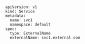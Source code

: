 <pre><code>
apiVersion: v1
kind: Service
metadata:
  name: svc1
  namespace: default
spec:
  type: ExternalName
  externalName: svc1.external.com  
</code></pre>
